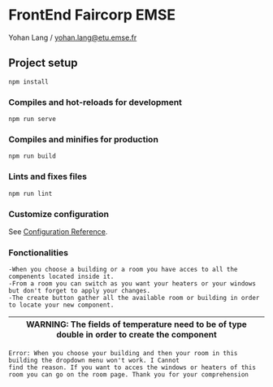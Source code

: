 # FrontEnd Faircorp EMSE
Yohan Lang / yohan.lang@etu.emse.fr
## Project setup
```
npm install
```

### Compiles and hot-reloads for development
```
npm run serve
```

### Compiles and minifies for production
```
npm run build
```

### Lints and fixes files
```
npm run lint
```

### Customize configuration
See [Configuration Reference](https://cli.vuejs.org/config/).

### Fonctionalities
```
-When you choose a building or a room you have acces to all the compenents located inside it.
-From a room you can switch as you want your heaters or your windows but don't forget to apply your changes.
-The create button gather all the available room or building in order to locate your new component.
```
| WARNING: The fields of temperature need to be of type double in order to create the component |
| --- |
```
Error: When you choose your building and then your room in this building the dropdown menu won't work. I Cannot
find the reason. If you want to acces the windows or heaters of this room you can go on the room page. Thank you for your comprehension 
```